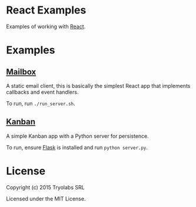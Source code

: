# React Examples

Examples of working with [React][react].

# Examples

## [Mailbox][mailbox]

A static email client, this is basically the simplest React app that implements
callbacks and event handlers.

To run, run `./run_server.sh`.

## [Kanban][kanban]

A simple Kanban app with a Python server for persistence.

To run, ensure [Flask][flask] is installed and run `python server.py`.

[react]: https://facebook.github.io/react/
[flask]: http://flask.pocoo.org/
[mailbox]: https://github.com/tryolabs/react-examples/tree/master/mailbox#readme
[kanban]: https://github.com/tryolabs/react-examples/tree/master/kanban#readme

# License

Copyright (c) 2015 Tryolabs SRL

Licensed under the MIT License.
